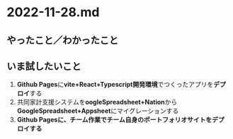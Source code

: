 # 2022-11-28.md

## やったこと／わかったこと

## いま試したいこと

1. <b>Github Pages</b>に<b>vite+React+Typescript開発環境</b>でつくったアプリを<b>デプロイ</b>する
2. 共同家計支援システムを**oogleSpreadsheet+Nation**から**GoogleSpreadsheet+Appsheet**にマイグレーションする
3. <b>Github Pagesに、チーム作業でチーム自身のポートフォリオサイトをデプロイする</b>
